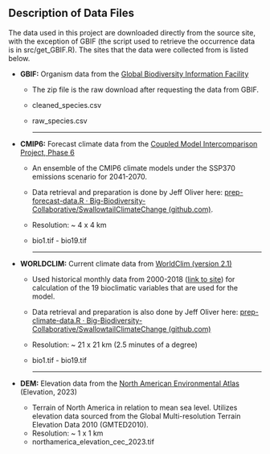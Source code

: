 ## Description of Data Files

The data used in this project are downloaded directly from the source site, with the exception of GBIF (the script used to retrieve the occurrence data is in src/get_GBIF.R). The sites that the data were collected from is listed below.

-   **GBIF:** Organism data from the [Global Biodiversity Information Facility](https://www.gbif.org/)

    -   The zip file is the raw download after requesting the data from GBIF.

    -   cleaned_species.csv

    -   raw_species.csv

        ------------------------------------------------------------------------

-   **CMIP6:** Forecast climate data from the [Coupled Model Intercomparison Project, Phase 6](https://wcrp-cmip.org/cmip-phase-6-cmip6/)

    -   An ensemble of the CMIP6 climate models under the SSP370 emissions scenario for 2041-2070.

    -   Data retrieval and preparation is done by Jeff Oliver here: [prep-forecast-data.R · Big-Biodiversity-Collaborative/SwallowtailClimateChange (github.com)](https://github.com/Big-Biodiversity-Collaborative/SwallowtailClimateChange/blob/main/src/data/prep-forecast-data.R).

    -   Resolution: \~ 4 x 4 km

    -   bio1.tif - bio19.tif

        ------------------------------------------------------------------------

-   **WORLDCLIM:** Current climate data from [WorldClim (version 2.1)](http://www.worldclim.com/version2)

    -   Used historical monthly data from 2000-2018 ([link to site](https://worldclim.org/data/monthlywth.html)) for calculation of the 19 bioclimatic variables that are used for the model.

    -   Data retrieval and preparation is also done by Jeff Oliver here: [prep-climate-data.R · Big-Biodiversity-Collaborative/SwallowtailClimateChange (github.com)](https://github.com/Big-Biodiversity-Collaborative/SwallowtailClimateChange/blob/main/src/data/prep-climate-data.R)

    -   Resolution: \~ 21 x 21 km (2.5 minutes of a degree)

    -   bio1.tif - bio19.tif

        ------------------------------------------------------------------------

-   **DEM:** Elevation data from the [North American Environmental Atlas](http://www.cec.org/north-american-environmental-atlas/elevation-2007/) (Elevation, 2023)

    -   Terrain of North America in relation to mean sea level. Utilizes elevation data sourced from the Global Multi-resolution Terrain Elevation Data 2010 (GMTED2010).
    -   Resolution: \~ 1 x 1 km
    -   northamerica_elevation_cec_2023.tif
